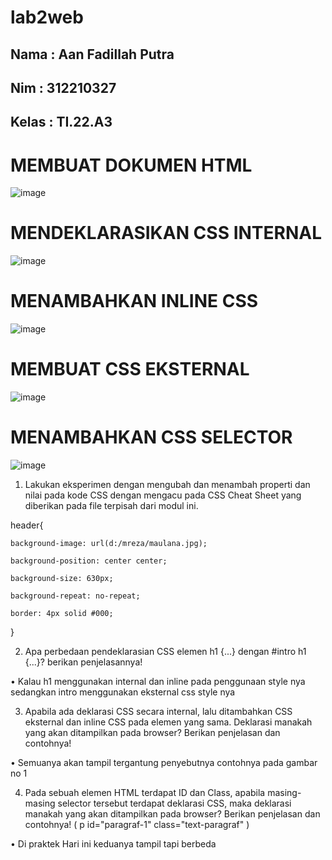 # lab2web

## Nama : Aan Fadillah Putra
## Nim : 312210327
## Kelas : TI.22.A3


# MEMBUAT DOKUMEN HTML

![image](https://github.com/aanfadillah/lab2web/assets/115763475/ddbe9b8f-e867-4b79-a035-84f004f47ac0)


# MENDEKLARASIKAN CSS INTERNAL

![image](https://github.com/aanfadillah/lab2web/assets/115763475/31806045-ad5e-4e94-ba1b-8004212a5c89)


# MENAMBAHKAN INLINE CSS

![image](https://github.com/aanfadillah/lab2web/assets/115763475/cf6b09dd-bfd6-410f-9778-940226b600c6)


# MEMBUAT CSS EKSTERNAL 

![image](https://github.com/aanfadillah/lab2web/assets/115763475/53e37145-38a1-45a5-9b6c-90ec3fce9c3f)


# MENAMBAHKAN CSS SELECTOR

![image](https://github.com/aanfadillah/lab2web/assets/115763475/6b75b1cf-432d-4c97-a762-86c22cfe80a4)


1. Lakukan eksperimen dengan mengubah dan menambah properti dan nilai pada kode CSS dengan mengacu pada CSS Cheat Sheet yang diberikan pada file terpisah dari modul ini.

header{

    background-image: url(d:/mreza/maulana.jpg);
    
    background-position: center center;
    
    background-size: 630px;
    
    background-repeat: no-repeat;
    
    border: 4px solid #000;
    
}

2. Apa perbedaan pendeklarasian CSS elemen h1 {...} dengan #intro h1 {...}? berikan penjelasannya!

 • Kalau h1 menggunakan internal dan inline pada penggunaan style nya sedangkan intro menggunakan eksternal css style nya

3. Apabila ada deklarasi CSS secara internal, lalu ditambahkan CSS eksternal dan inline CSS pada elemen yang sama. Deklarasi manakah yang akan ditampilkan pada browser? Berikan penjelasan dan contohnya!

 • Semuanya akan tampil tergantung penyebutnya contohnya pada gambar no 1

4. Pada sebuah elemen HTML terdapat ID dan Class, apabila masing-masing selector tersebut terdapat deklarasi CSS, maka deklarasi manakah yang akan ditampilkan pada browser? Berikan penjelasan dan contohnya! ( p id="paragraf-1" class="text-paragraf" )

 • Di praktek Hari ini keduanya tampil tapi berbeda
